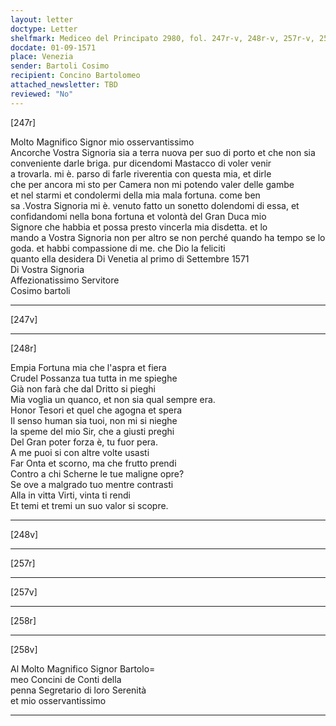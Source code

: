 ```yaml
---
layout: letter
doctype: Letter
shelfmark: Mediceo del Principato 2980, fol. 247r-v, 248r-v, 257r-v, 258r-v
docdate: 01-09-1571
place: Venezia
sender: Bartoli Cosimo
recipient: Concino Bartolomeo
attached_newsletter: TBD
reviewed: "No"
---
```


[247r]  
  
  
Molto Magnifico Signor mio osservantissimo  
Ancorche Vostra Signoria sia a terra nuova per suo di porto et che non sia  
conveniente darle briga. pur dicendomi Mastacco di voler venir  
a trovarla. mi è. parso di farle riverentia con questa mia, et dirle  
che per ancora mi sto per Camera non mi potendo valer delle gambe  
et nel starmi et condolermi della mia mala fortuna. come ben  
sa .Vostra Signoria mi è. venuto fatto un sonetto dolendomi di essa, et  
confidandomi nella bona fortuna et volontà del Gran Duca mio  
Signore che habbia et possa presto vincerla mia disdetta. et lo  
mando a Vostra Signoria non per altro se non perché quando ha tempo se lo  
goda. et habbi compassione di me. che Dio la feliciti  
quanto ella desidera Di Venetia al primo di Settembre 1571  
Di Vostra Signoria  
Affezionatissimo Servitore  
Cosimo bartoli  
  
---  

[247v]  
  
  
  
---  

[248r]  
  
  
Empia Fortuna mia che l'aspra et fiera  
Crudel Possanza tua tutta in me spieghe  
Già non farà che dal Dritto si pieghi  
Mia voglia un quanco, et non sia qual sempre era.  
Honor Tesori et quel che agogna et spera  
Il senso human sia tuoi, non mi si nieghe  
la speme del mio Sir, che a giusti preghi  
Del Gran poter forza è, tu fuor pera.  
A me puoi si con altre volte usasti  
Far Onta et scorno, ma che frutto prendi  
Contro a chi Scherne le tue maligne opre?  
Se ove a malgrado tuo mentre contrasti  
Alla in vitta Virti, vinta ti rendi  
Et temi et tremi un suo valor si scopre.  
  
---  

[248v]  
  
  
  
---  

[257r]  
  
  
  
---  

[257v]  
  
  
  
---  

[258r]  
  
  
  
---  

[258v]  
  
  
Al Molto Magnifico Signor Bartolo=  
meo Concini de Conti della  
penna Segretario di loro Serenità  
et mio osservantissimo  
  
---  

